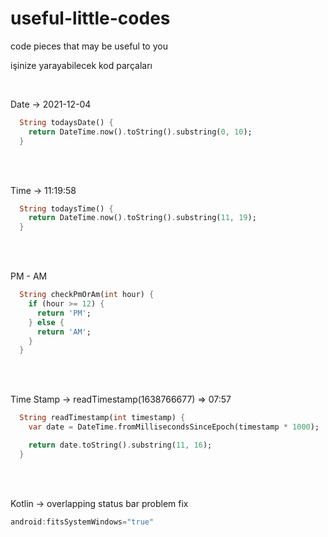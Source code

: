# useful-little-codes
code pieces that may be useful to you 

işinize yarayabilecek kod parçaları 

<br/>

Date -> 2021-12-04
```dart
  String todaysDate() {
    return DateTime.now().toString().substring(0, 10);
  }
```
<br/>
<br/>

Time -> 11:19:58
```dart
  String todaysTime() {
    return DateTime.now().toString().substring(11, 19);
  }
```
<br/>
<br/>

PM - AM
```dart
  String checkPmOrAm(int hour) {
    if (hour >= 12) {
      return 'PM';
    } else {
      return 'AM';
    }
  }
```
<br/>
<br/>

Time Stamp -> readTimestamp(1638766677) => 07:57
```dart
  String readTimestamp(int timestamp) {
    var date = DateTime.fromMillisecondsSinceEpoch(timestamp * 1000);

    return date.toString().substring(11, 16);
  }
```
<br/>
<br/>

Kotlin -> overlapping status bar problem fix
```kotlin
android:fitsSystemWindows="true"
```
